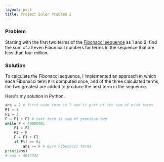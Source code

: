 ```yaml
--- 
layout: post
title: Project Euler Problem 2 
--- 
```

### Problem 
Starting with the first two terms of the [Fibonacci sequence](https://en.wikipedia.org/wiki/Fibonacci_number) as 1 and 2, 
find the sum of all even Fibonacci numbers for terms in the sequence that are less than four million. 

### Solution 
To calculate the Fibonacci sequence, I implemented an approach in which each Fibonacci term ```F``` is computed once, 
and of the three calculated terms, the two greatest are added to produce the next term in the sequence. 

Here's my solution in Python.

```python
ans = 2 # first even term is 2 and is part of the sum of even terms
F1 = 1
F2 = 2
F = F1 + F2 # next term is sum of previous two
while F < 4000000:
    F1 = F2 
    F2 = F 
    F = F1 + F2
    if F%2 == 0:
        ans += F # even Fibonacci terms
print(ans) 
# ans = 4613732
```
